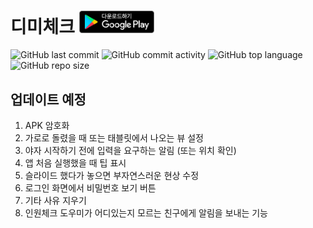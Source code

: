 디미체크  <a href="https://play.google.com/store/apps/details?id=com.seunghyun.dimigospreadsheet"><img src="/images/download_in_store.svg" width="120"></a>
===================================
![GitHub last commit](https://img.shields.io/github/last-commit/MinSeungHyun/DimigoSpreadsheet.svg?color=blue)
![GitHub commit activity](https://img.shields.io/github/commit-activity/m/MinSeungHyun/DimigoSpreadsheet.svg?label=commit)
![GitHub top language](https://img.shields.io/github/languages/top/MinSeungHyun/DimigoSpreadsheet.svg?color=orange)
![GitHub repo size](https://img.shields.io/github/repo-size/MinSeungHyun/DimigoSpreadsheet.svg?color=brightgreen)
## 업데이트 예정
1. APK 암호화
2. 가로로 돌렸을 때 또는 태블릿에서 나오는 뷰 설정
3. 야자 시작하기 전에 입력을 요구하는 알림 (또는 위치 확인)
4. 앱 처음 실행했을 때 팁 표시
5. 슬라이드 했다가 놓으면 부자연스러운 현상 수정
6. 로그인 화면에서 비밀번호 보기 버튼
7. 기타 사유 지우기 
8. 인원체크 도우미가 어디있는지 모르는 친구에게 알림을 보내는 기능